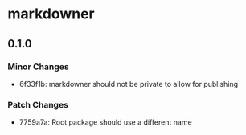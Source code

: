 # markdowner

## 0.1.0

### Minor Changes

- 6f33f1b: markdowner should not be private to allow for publishing

### Patch Changes

- 7759a7a: Root package should use a different name
